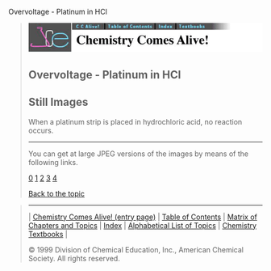 





 Overvoltage - Platinum in HCl
 



> ![Chemistry Comes Alive!](ccahead.gif)
> 
> 
> 
> 
> 
> 
> 
> 
> 
> ## Overvoltage - Platinum in HCl
> 
> 
> 
> 
> ## Still Images
> 
> 
> 
> 
> 
> 
> 
> 
> 
>  When a platinum strip is placed in hydrochloric acid, no reaction
occurs.
>  
> 
> 
> 
> 
> 
> 
> ---
> 
> 
>  You can get at large JPEG versions of the images by means of the following links.
>    
> 
> 
> [0](../../STILLS/VOLTAGE/VOLTAGE4/64JPG48/0.JPG) 
> [1](../../STILLS/VOLTAGE/VOLTAGE4/64JPG48/1.JPG) 
> [2](../../STILLS/VOLTAGE/VOLTAGE4/64JPG48/2.JPG) 
> [3](../../STILLS/VOLTAGE/VOLTAGE4/64JPG48/3.JPG) 
> [4](../../STILLS/VOLTAGE/VOLTAGE4/64JPG48/4.JPG) 
> 
> 
> 
> 
> [Back to the topic](../../MAIN/VOLTAGE/PAGE1.HTM)



> ---
> 
> 
>  |
>  [Chemistry Comes Alive! (entry page)](../../INDEX.HTM) 
>  |
>  [Table of Contents](../../CONTENTS.HTM) 
>  |
>  [Matrix of Chapters and Topics](../../MATRIX.HTM) 
>  |
>  [Index](../../WORDS.HTM) 
>  |
>  [Alphabetical List of Topics](../../ALPHATOP.HTM) 
>  |
>  [Chemistry Textbooks](../../BOOKS.HTM) 
>  |
>  
>  © 1999 Division of Chemical Education, Inc.,
American Chemical Society. All rights reserved.





